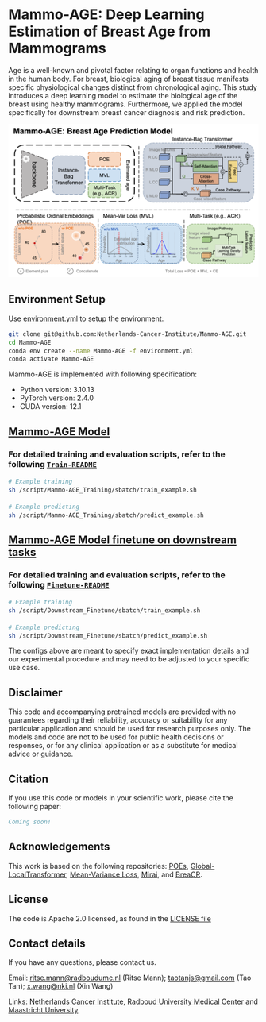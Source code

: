 # Mammo-AGE: Deep Learning Estimation of Breast Age from Mammograms

Age is a well-known and pivotal factor relating to organ functions and health in the human body. 
For breast, biological aging of breast tissue manifests specific physiological changes distinct from chronological aging. 
This study introduces a deep learning model to estimate the biological age of the breast using healthy mammograms. 
Furthermore, we applied the model specifically for downstream breast cancer diagnosis and risk prediction. 

[//]: # (![img.png]&#40;./figures/img.png&#41;)
<img alt="img.png" src="figures/Mammo-AGE.png" width="750"/>

## Environment Setup

Use [environment.yml](./environment.yml) to setup the environment.

```bash
git clone git@github.com:Netherlands-Cancer-Institute/Mammo-AGE.git
cd Mammo-AGE
conda env create --name Mammo-AGE -f environment.yml
conda activate Mammo-AGE
```

Mammo-AGE is implemented with following specification:

* Python version: 3.10.13
* PyTorch version: 2.4.0
* CUDA version: 12.1

## [Mammo-AGE Model](./mammo_age/README.md)

[//]: # (![Prediction.pdf]&#40;./figures/Prediction.png&#41;)
[//]: # (<img alt="Prediction.png" src="figures/Mammo-AGE-Prediction.png" width="750"/>)

### For detailed training and evaluation scripts, refer to the following [`Train-README`](./mammo_age/README.md)

```bash
# Example training
sh /script/Mammo-AGE_Training/sbatch/train_example.sh

# Example predicting
sh /script/Mammo-AGE_Training/sbatch/predict_example.sh
```

## [Mammo-AGE Model finetune on downstream tasks](./mammo_age_finetune/README.md)

### For detailed training and evaluation scripts, refer to the following [`Finetune-README`](./mammo_age_finetune/README.md)

[//]: # (![finetune.pdf]&#40;./figures/Finetune.png&#41;)
[//]: # (<img alt="finetune.png" src="figures/Mammo-AGE-Finetune.png" width="750"/>)


```bash
# Example training
sh /script/Downstream_Finetune/sbatch/train_example.sh

# Example predicting
sh /script/Downstream_Finetune/sbatch/predict_example.sh
```

The configs above are meant to specify exact implementation details and our experimental procedure
and may need to be adjusted to your specific use case.



## Disclaimer
This code and accompanying pretrained models are provided with no guarantees
regarding their reliability, accuracy or suitability for any particular
application and should be used for research purposes only. The models and code
are not to be used for public health decisions or responses, or for any
clinical application or as a substitute for medical advice or guidance.


## Citation
If you use this code or models in your scientific work, please cite the following paper:
```bibtex
Coming soon!
```

## Acknowledgements
This work is based on the following repositories: 
[POEs](https://github.com/Li-Wanhua/POEs),
[Global-LocalTransformer](https://github.com/shengfly/global-local-transformer),
[Mean-Variance Loss](https://openaccess.thecvf.com/content_cvpr_2018/html/Pan_Mean-Variance_Loss_for_CVPR_2018_paper.html),
[Mirai](https://github.com/yala/Mirai), and
[BreaCR](https://github.com/xinwangxinwang/BreaCR).


## License
The code is Apache 2.0 licensed, as found in the [LICENSE file](LICENSE)

## Contact details
If you have any questions, please contact us. 

Email: ritse.mann@radboudumc.nl (Ritse Mann); taotanjs@gmail.com (Tao Tan); x.wang@nki.nl (Xin Wang)

Links: [Netherlands Cancer Institute](https://www.nki.nl/), 
[Radboud University Medical Center](https://www.radboudumc.nl/en/patient-care) and 
[Maastricht University](https://www.maastrichtuniversity.nl/nl)
